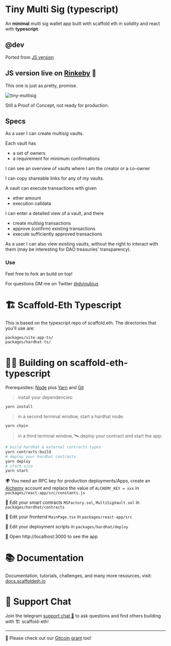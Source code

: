 # Tiny Multi Sig (typescript)

An **minimal** multi sig wallet app built with scaffold eth in solidity and react with **typescript**. 

## @dev

Ported from [JS version](https://github.com/dvinubius/tiny-multisig) 

## JS version live on [Rinkeby](https://tiny-multisig.surge.sh) 🤩 

This one is just as pretty, promise.

![tiny-multisig](https://user-images.githubusercontent.com/32189942/156881313-c1205bcc-5585-4514-938b-3e8d3f5895d9.png)

Still a Proof of Concept, not ready for production.

## Specs

As a user I can create multisig vaults.

Each vault has
- a set of owners
- a requirement for minimum confirmations

I can see an overview of vaults where I am the creator or a co-owner

I can copy shareable links for any of my vaults.

A vault can execute transactions with given
- ether amount
- execution calldata

I can enter a detailed view of a vault, and there
- create multisig transactions
- approve (confirm) existing transactions
- execute sufficiently approved transactions

As a user I can also view existing vaults, without the right to interact with them (may be interesting for DAO treasuries' transparency).

### Use

Feel free to fork an build on top!

For questions DM me on Twitter [@dvinubius](https://twitter.com/messages/compose?recipient_id=1347938190385172486)


# 🏗 Scaffold-Eth Typescript

This is based on the typescript repo of scaffold.eth. The directories that you'll use are:

```bash
packages/vite-app-ts/
packages/hardhat-ts/
```

# 🏄‍♂️ Building on scaffold-eth-typescript

Prerequisites: [Node](https://nodejs.org/en/download/) plus [Yarn](https://classic.yarnpkg.com/en/docs/install/) and [Git](https://git-scm.com/downloads)


> install your dependencies:

```bash
yarn install
```

> in a second terminal window, start a hardhat node:

```bash
yarn chain
```

> in a third terminal window, 🛰 deploy your contract and start the app:

```bash
# build hardhat & external contracts types
yarn contracts:build 
# deploy your hardhat contracts
yarn deploy
# start vite 
yarn start 
```

🌍 You need an RPC key for production deployments/Apps, create an [Alchemy](https://www.alchemy.com/) account and replace the value of `ALCHEMY_KEY = xxx` in `packages/react-app/src/constants.js`

🔏 Edit your smart contracts `MSFactory.sol`, `MultiSigVault.sol` in `packages/hardhat/contracts`

📝 Edit your frontend `MainPage.tsx` in `packages/react-app/src`

💼 Edit your deployment scripts in `packages/hardhat/deploy`

📱 Open http://localhost:3000 to see the app


# 📚 Documentation

Documentation, tutorials, challenges, and many more resources, visit: [docs.scaffoldeth.io](https://docs.scaffoldeth.io)

# 💬 Support Chat

Join the telegram [support chat 💬](https://t.me/joinchat/KByvmRe5wkR-8F_zz6AjpA) to ask questions and find others building with 🏗 scaffold-eth!

---

🙏 Please check out our [Gitcoin grant](https://gitcoin.co/grants/2851/scaffold-eth) too!
